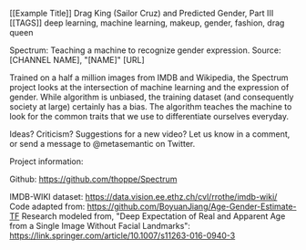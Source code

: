 [[Example Title]] Drag King (Sailor Cruz) and Predicted Gender, Part III
[[TAGS]] deep learning, machine learning, makeup, gender, fashion, drag queen

Spectrum: Teaching a machine to recognize gender expression.
Source: [CHANNEL NAME], "[NAME]"
[URL]

Trained on a half a million images from IMDB and Wikipedia, the Spectrum project looks at the intersection of machine learning and the expression of gender. While algorithm is unbiased, the training dataset (and consequently society at large) certainly has a bias. The algorithm teaches the machine to look for the common traits that we use to differentiate ourselves everyday.

Ideas? Criticism? Suggestions for a new video? Let us know in a comment, or send a message to @metasemantic on Twitter.

Project information:

Github: https://github.com/thoppe/Spectrum

IMDB-WIKI dataset: https://data.vision.ee.ethz.ch/cvl/rrothe/imdb-wiki/
Code adapted from: https://github.com/BoyuanJiang/Age-Gender-Estimate-TF
Research modeled from,
"Deep Expectation of Real and Apparent Age from a Single Image Without Facial Landmarks":
https://link.springer.com/article/10.1007/s11263-016-0940-3